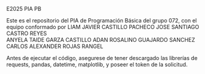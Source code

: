 E2025 PIA PB

Este es el repositorio del PIA de Programación Básica del grupo 072, con el equipo conformado por 
LIAM JAVIER CASTILLO PACHECO
JOSE SANTIAGO CASTRO REYES  
ANYELA TAIDE GARZA CASTILLO
ADAN ROSALINO GUAJARDO SANCHEZ
CARLOS ALEXANDER ROJAS RANGEL

Antes de ejecutar el código, asegurese de tener descargado las librerías de requests, pandas, datetime, matplotlib, y poseer el token de la solicitud.
